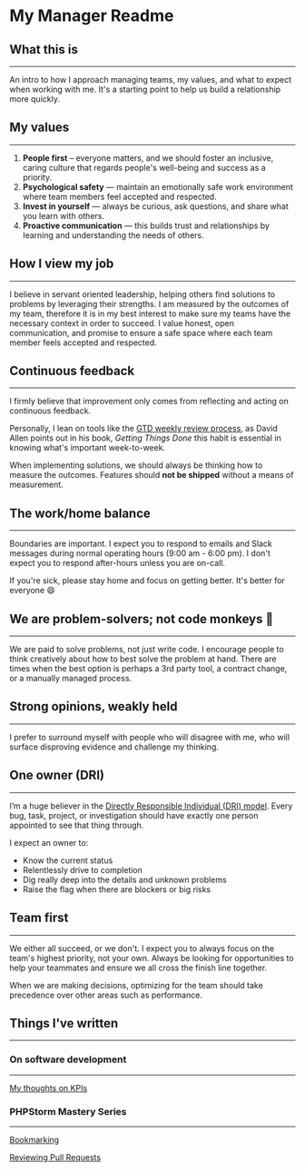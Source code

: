 # My Manager Readme

## What this is
---
An intro to how I approach managing teams, my values, and what to expect when working with me. It's a starting point to help us build a relationship more quickly.

## My values
---
1. **People first** – everyone matters, and we should foster an inclusive, caring culture that regards people's well-being and success as a priority.
2. **Psychological safety** — maintain an emotionally safe work environment where team members feel accepted and respected.
3. **Invest in yourself** — always be curious, ask questions, and share what you learn with others.
4. **Proactive communication** — this builds trust and relationships by learning and understanding the needs of others.

## How I view my job
---
I believe in servant oriented leadership, helping others find solutions to problems by leveraging their strengths. I am measured by the outcomes of my team, therefore it is in my best interest to make sure my teams have the necessary context in order to succeed. I value honest, open communication, and promise to ensure a safe space where each team member feels accepted and respected.

## Continuous feedback
---
I firmly believe that improvement only comes from reflecting and acting on continuous feedback.

Personally, I lean on tools like the [GTD weekly review process](https://blog.weekdone.com/the-weekly-review-the-ultimate-guide-for-getting-things-done/), as David Allen points out in his book, *Getting Things Done* this habit is essential in knowing what's important week-to-week.

When implementing solutions, we should always be thinking how to measure the outcomes. Features should **not be shipped** without a means of measurement.

## The work/home balance
---
Boundaries are important. I expect you to respond to emails and Slack messages during normal operating hours (9:00 am - 6:00 pm). I don't expect you to respond after-hours unless you are on-call.

If you're sick, please stay home and focus on getting better. It's better for everyone 😄

## We are problem-solvers; not code monkeys 🙈
---
We are paid to solve problems, not just write code. I encourage people to think creatively about how to best solve the problem at hand. There are times when the best option is perhaps a 3rd party tool, a contract change, or a manually managed process.

## Strong opinions, weakly held
---
I prefer to surround myself with people who will disagree with me, who will surface disproving evidence and challenge my thinking.

## One owner (DRI)
---
I’m a huge believer in the [Directly Responsible Individual (DRI) model](https://about.gitlab.com/handbook/people-group/directly-responsible-individuals/). Every bug, task, project, or investigation should have exactly one person appointed to see that thing through.

I expect an owner to:

- Know the current status
- Relentlessly drive to completion
- Dig really deep into the details and unknown problems
- Raise the flag when there are blockers or big risks

## Team first
---
We either all succeed, or we don't. I expect you to always focus on the team's highest priority, not your own. Always be looking for opportunities to help your teammates and ensure we all cross the finish line together.

When we are making decisions, optimizing for the team should take precedence over other areas such as performance.

## Things I've written
---
### On software development
---
[My thoughts on KPIs](https://www.notion.so/My-thoughts-on-KPIs-f5bc4dcba93c47baa8bdfa25ed5d52b4)

### PHPStorm Mastery Series
---
[Bookmarking](https://www.notion.so/Bookmarking-205956c900c1433789d5c7eb1ec5a281)

[Reviewing Pull Requests](https://www.notion.so/Reviewing-Pull-Requests-74b1c151f7694a7e93fdd3f9ce621f2f)

